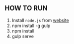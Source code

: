HOW TO RUN
-----

1. Install `node.js` from [website](https://nodejs.org/)
2. npm install -g gulp
3. npm install
4. gulp serve
